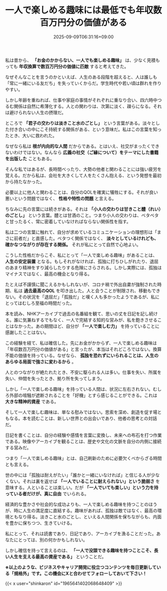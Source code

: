 ﻿---
title: "一人で楽しめる趣味には最低でも年収数百万円分の価値がある"
date: 2025-09-09T06:31:16+09:00
draft: false
---

私は昔から、 **「お金のかからない、一人でも楽しめる趣味」** は、少なく見積もっても **年収換算で数百万円分の価値に匹敵** すると考えてきた。

なぜそんなことを言うのかといえば、人生のある段階を超えると、人は誰しも「常に一緒にいる友だち」を失っていくからだ。学生時代や若い頃は群れを作りやすい。

しかし年齢を重ねれば、仕事や家庭の事情がそれぞれに重なり合い、四六時中つるむ関係は自然に希薄化する。人との関わりは、次第に淡く、疎らになる。それは避けられない人生の摂理だ。

ところで **「君子の交わりは淡きこと水のごとし」** という言葉がある。淡々とした付き合いの中にこそ持続する関係がある、という意味だ。私はこの言葉を知ったとき、大いに救われた。

なぜなら私は **根が内向的な人間** だからである。とはいえ、社交がまったくできないわけではない。なんなら **広義の社交（ご縁について）をテーマにした書籍を出版した** こともある。

そんな私ではあるが、長時間べったり、大勢の他者と関わることには強い疲労を覚える。だから私は、会社を大きくして人をたくさん抱える、という発想を最初から持たなかった。

必要以上に他人と関わることは、自分のQOLを確実に犠牲にする。それが良い悪いという問題ではなく、 **性格や特性の問題** と言える。

ちなみに先の言葉には続きがある。それは **「小人の交わりは甘きこと醴（れい）のごとし」** という言葉。醴とは甘酒のこと。つまり小人の交わりは、ベタベタと甘ったるく、常に密着していなければならない関係性を指す。

私は二つの言葉に触れて、自分が求めているコミュニケーションの理想形は「まさに前者だ」と直感した。ベタつく関係ではなく、 **淡々としているけれども、確かなつながりが存在する関係。** それが私にとって自然で心地よい。

こうした性格だからこそ、私にとって「一人で楽しめる趣味」があることは、 **人生の安定装置** となる。もしそれがなければ、孤独に打ちひしがれたり、退屈のあまり精神をすり減らしたりする危険にさらされる。しかし実際には、孤独はマイナスではなく、最高の機会となり得る。

たとえば不謹慎に聞こえるかもしれないが、コロナ禍で外出自粛が強制された時期、私は **過去最高のQOL** を叩き出した。人と会うことが制限され、移動もできない。その状況を「退屈だ」「孤独だ」と嘆く人も多かったようであるが、私にとってはむしろ至福の時間だった。

本を読み、NHKアーカイブで過去の名番組を観て、思いの丈を日記を記し続ける。誰に気兼ねするでもなく、一人で完結する知的な営みが、私を飽きさせることはなかった。あの期間ほど、自分が **「一人で楽しむ力」** を持っていることに感謝したことはない。

この経験を経て、私は確信した。先にお金がかからず、一人で楽しめる趣味は「年収数百万円分の価値がある」と言ったが、本当はそれどころではない。換算不能の価値を持っている。なぜなら、 **孤独を恐れずにいられることは、人生のあらゆる局面で強さに変わるから** 。

人とのつながりが絶たれたとき、不安に駆られる人は多い。仕事を失い、所属を失い、仲間を失ったとき、拠り所を失ってしまう。

しかし「一人で楽しめる趣味」を持っている人間は、状況に左右されない。むしろ外部の喧騒が遮断されることを「好機」とすら感じることができる。これは **大きな精神的資産** である。

そして一人で楽しむ趣味は、単なる慰みではない。思索を深め、創造を促す場ともなる。本を読むことは、新しい世界との出会いであり、他者の思考との対話だ。

日記を書くことは、自分の経験や感情を言葉に変換し、未来への布石を打つ作業である。映像やアーカイブを観ることは、歴史や文化の文脈を自分の内側に接続する営みだ。

つまり「一人で楽しめる趣味」とは、自己刷新のために必要欠くべからざる時間とも言える。

世の中には「孤独は耐えがたい」「誰かと一緒にいなければ」と信じる人が少なくない。それは裏を返せば **「一人でいることに耐えられない」という脆弱さ** を意味する。人といることは楽しい。だが **「一人でいても楽しい」という力を持っている者だけが、真に自由** でいられる。

経済的な豊かさや社会的な成功よりも、一人で楽しめる趣味を持つことのほうが、時に人生の満足度に直結する。趣味があれば、孤独は敵ではなく、最高の環境ともなり得る。淡きこと水のごとし、といえる人間関係を保ちながらも、内面を豊かに保ちつつ、生きていける。

私にとって、それは読書であり、日記であり、アーカイブを漁ることだった。あなたにとっては、別の何かかもしれない。

しかし確信を持って言えるのは、 **「一人で没頭できる趣味を持つことこそ、長い人生を支える最高の資産である」** ということだ。



**※以上のような、ビジネスやキャリア開発に役立つコンテンツを毎日更新している「規格外」です。この機会にXと合わせてフォローしておいて下さい！**



{{< x user="shinkaron" id="1965641402068648409" >}}